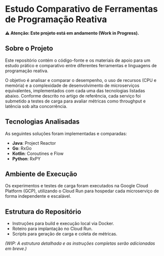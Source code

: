 # Estudo Comparativo de Ferramentas de Programação Reativa

**⚠️ Atenção: Este projeto está em andamento (Work in Progress).**

## Sobre o Projeto

Este repositório contém o código-fonte e os materiais de apoio para um estudo prático e comparativo entre diferentes ferramentas e linguagens de programação reativa.

O objetivo é analisar e comparar o desempenho, o uso de recursos (CPU e memória) e a complexidade de desenvolvimento de microserviços equivalentes, implementados com cada uma das tecnologias listadas abaixo. Conforme descrito no artigo de referência, cada serviço foi submetido a testes de carga para avaliar métricas como throughput e latência sob alta concorrência.

## Tecnologias Analisadas

As seguintes soluções foram implementadas e comparadas:

* **Java**: Project Reactor
* **Go**: RxGo
* **Kotlin**: Coroutines e Flow
* **Python**: RxPY

## Ambiente de Execução

Os experimentos e testes de carga foram executados na Google Cloud Platform (GCP), utilizando o Cloud Run para hospedar cada microserviço de forma independente e escalável.

## Estrutura do Repositório

* Instruções para build e execução local via Docker.
* Roteiro para implantação no Cloud Run.
* Scripts para geração de carga e coleta de métricas.

*(WIP: A estrutura detalhada e as instruções completas serão adicionadas em breve.)*
